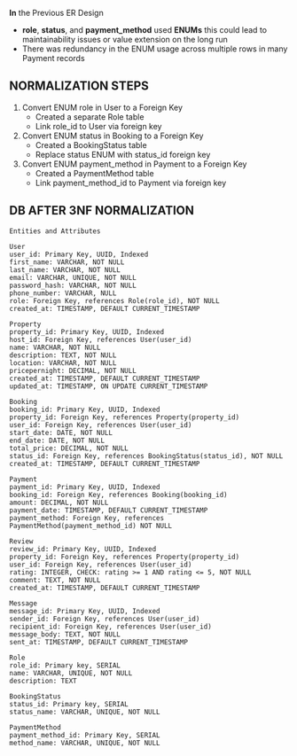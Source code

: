 **In** the Previous ER Design
- **role**, **status**, and **payment_method** used **ENUMs** this could lead to maintainability issues or value extension on the long run
- There was redundancy in the ENUM usage across multiple rows in many Payment records

## NORMALIZATION STEPS
1. Convert ENUM role in User to a Foreign Key
    - Created a separate Role table
    - Link role_id to User via foreign key
2. Convert ENUM status in Booking to a Foreign Key
    - Created a BookingStatus table
    - Replace status ENUM with status_id foreign key
3. Convert ENUM payment_method in Payment to a Foreign Key
    - Created a PaymentMethod table
    - Link payment_method_id to Payment via foreign key


## DB AFTER 3NF NORMALIZATION

```
Entities and Attributes

User
user_id: Primary Key, UUID, Indexed
first_name: VARCHAR, NOT NULL
last_name: VARCHAR, NOT NULL
email: VARCHAR, UNIQUE, NOT NULL
password_hash: VARCHAR, NOT NULL
phone_number: VARCHAR, NULL
role: Foreign Key, references Role(role_id), NOT NULL
created_at: TIMESTAMP, DEFAULT CURRENT_TIMESTAMP

Property
property_id: Primary Key, UUID, Indexed
host_id: Foreign Key, references User(user_id)
name: VARCHAR, NOT NULL
description: TEXT, NOT NULL
location: VARCHAR, NOT NULL
pricepernight: DECIMAL, NOT NULL
created_at: TIMESTAMP, DEFAULT CURRENT_TIMESTAMP
updated_at: TIMESTAMP, ON UPDATE CURRENT_TIMESTAMP

Booking
booking_id: Primary Key, UUID, Indexed
property_id: Foreign Key, references Property(property_id)
user_id: Foreign Key, references User(user_id)
start_date: DATE, NOT NULL
end_date: DATE, NOT NULL
total_price: DECIMAL, NOT NULL
status_id: Foreign Key, references BookingStatus(status_id), NOT NULL
created_at: TIMESTAMP, DEFAULT CURRENT_TIMESTAMP

Payment
payment_id: Primary Key, UUID, Indexed
booking_id: Foreign Key, references Booking(booking_id)
amount: DECIMAL, NOT NULL
payment_date: TIMESTAMP, DEFAULT CURRENT_TIMESTAMP
payment_method: Foreign Key, references PaymentMethod(payment_method_id) NOT NULL

Review
review_id: Primary Key, UUID, Indexed
property_id: Foreign Key, references Property(property_id)
user_id: Foreign Key, references User(user_id)
rating: INTEGER, CHECK: rating >= 1 AND rating <= 5, NOT NULL
comment: TEXT, NOT NULL
created_at: TIMESTAMP, DEFAULT CURRENT_TIMESTAMP

Message
message_id: Primary Key, UUID, Indexed
sender_id: Foreign Key, references User(user_id)
recipient_id: Foreign Key, references User(user_id)
message_body: TEXT, NOT NULL
sent_at: TIMESTAMP, DEFAULT CURRENT_TIMESTAMP

Role
role_id: Primary key, SERIAL
name: VARCHAR, UNIQUE, NOT NULL
description: TEXT

BookingStatus
status_id: Primary key, SERIAL
status_name: VARCHAR, UNIQUE, NOT NULL

PaymentMethod
payment_method_id: Primary Key, SERIAL
method_name: VARCHAR, UNIQUE, NOT NULL 


```